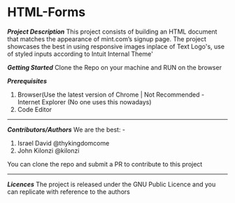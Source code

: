 # HTML-Forms
***Project Description***
This project consists of building an HTML document that matches the appearance of mint.com’s signup page. The project showcases the best in using responsive images inplace of Text Logo's, use of styled inputs according to Intuit Internal Theme'

***Getting Started***
Clone the Repo on your machine and RUN on the browser

***Prerequisites***
1. Browser(Use the latest version of Chrome | Not Recommended - Internet Explorer (No one uses this nowadays)
2. Code Editor 

***

***Contributors/Authors***
We are the best: -
1. Israel David @thykingdomcome
2. John Kilonzi @kilonzi

You can clone the repo and submit a PR to contribute to this project

***
***Licences***
The project is released under the GNU Public Licence and you can replicate with reference to the authors


